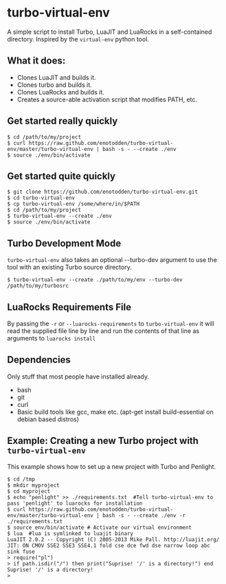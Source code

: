 turbo-virtual-env
=================

A simple script to install Turbo, LuaJIT and LuaRocks in a self-contained directory.
Inspired by the `virtual-env` python tool.



What it does:
-------------

+ Clones LuaJIT and builds it.
+ Clones turbo and builds it.
+ Clones LuaRocks and builds it.
+ Creates a source-able activation script that modifies PATH, etc.



Get started really quickly
--------------------------

    $ cd /path/to/my/project
    $ curl https://raw.github.com/enotodden/turbo-virtual-env/master/turbo-virtual-env | bash -s - --create ./env
    $ source ./env/bin/activate



Get started quite quickly
-------------------------

    $ git clone https://github.com/enotodden/turbo-virtual-env.git 
    $ cd turbo-virtual-env
    $ cp turbo-virtual-env /some/where/in/$PATH
    $ cd /path/to/my/project
    $ turbo-virtual-env --create ./env
    $ source ./env/bin/activate


Turbo Development Mode
----------------------

`turbo-virtual-env` also takes an optional --turbo-dev argument to 
use the tool with an existing Turbo source directory.

    $ turbo-virtual-env --create ./path/to/my/env --turbo-dev /path/to/my/turbosrc


LuaRocks Requirements File
--------------------------

By passing the `-r` or `--luarocks-requirements` to `turbo-virtual-env`
it will read the supplied file line by line and run the contents of that line
as arguments to `luarocks install`


Dependencies
------------

Only stuff that most people have installed already.

+ bash
+ git
+ curl
+ Basic build tools like gcc, make etc. (apt-get install build-essential on debian based distros)



Example: Creating a new Turbo project with `turbo-virtual-env`
--------------------------------------------------------------

This example shows how to set up a new project with Turbo and Penlight.

    $ cd /tmp
    $ mkdir myproject
    $ cd myproject
    $ echo "penlight" >> ./requirements.txt  #Tell turbo-virtual-env to pass 'penlight' to luarocks for installation
    $ curl https://raw.github.com/enotodden/turbo-virtual-env/master/turbo-virtual-env | bash -s - --create ./env -r ./requirements.txt
    $ source env/bin/activate # Activate our virtual environment
    $ lua  #lua is symlinked to luajit binary
    LuaJIT 2.0.2 -- Copyright (C) 2005-2013 Mike Pall. http://luajit.org/
    JIT: ON CMOV SSE2 SSE3 SSE4.1 fold cse dce fwd dse narrow loop abc sink fuse
    > require("pl")
    > if path.isdir("/") then print("Suprise! '/' is a directory!") end
    Suprise! '/' is a directory!
    > 



